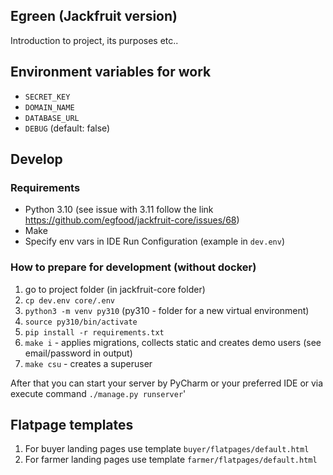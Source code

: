 ## Egreen (Jackfruit version)

Introduction to project, its purposes etc..

## Environment variables for work

* `SECRET_KEY`
* `DOMAIN_NAME`
* `DATABASE_URL`
* `DEBUG` (default: false)

## Develop

### Requirements

* Python 3.10 (see issue with 3.11 follow the link https://github.com/egfood/jackfruit-core/issues/68)
* Make
* Specify env vars in IDE Run Configuration (example in `dev.env`)

### How to prepare for development (without docker)

1. go to project folder (in jackfruit-core folder)
2. `cp dev.env core/.env`
3. `python3 -m venv py310` (py310 - folder for a new virtual environment)
4. `source py310/bin/activate`
5. `pip install -r requirements.txt`
6. `make i` - applies migrations, collects static and creates demo users (see email/password in output)
7. `make csu` - creates a superuser

After that you can start your server by PyCharm or your preferred IDE or via execute command `./manage.py runserver`'

## Flatpage templates

1. For buyer landing pages use template `buyer/flatpages/default.html`
1. For farmer landing pages use template `farmer/flatpages/default.html`
